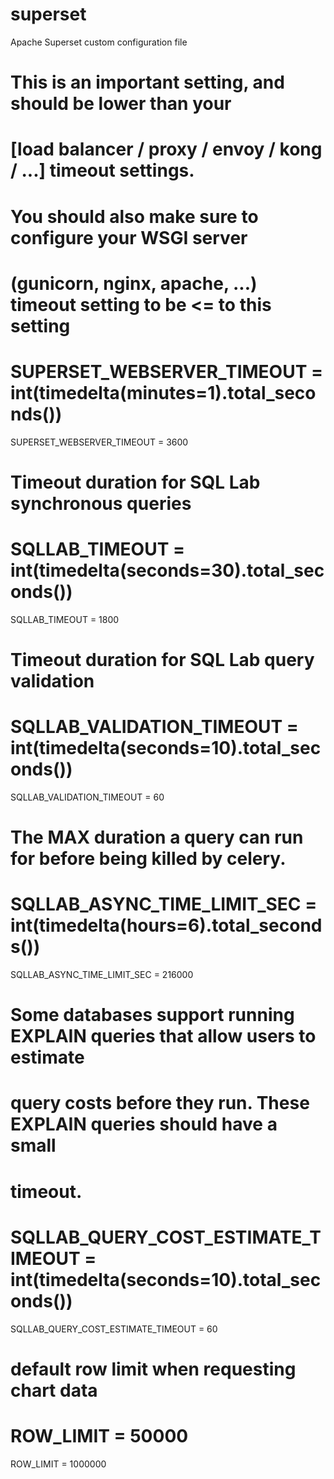 # superset
Apache Superset custom configuration file

# This is an important setting, and should be lower than your
# [load balancer / proxy / envoy / kong / ...] timeout settings.
# You should also make sure to configure your WSGI server
# (gunicorn, nginx, apache, ...) timeout setting to be <= to this setting
# SUPERSET_WEBSERVER_TIMEOUT = int(timedelta(minutes=1).total_seconds())
SUPERSET_WEBSERVER_TIMEOUT = 3600

# Timeout duration for SQL Lab synchronous queries
# SQLLAB_TIMEOUT = int(timedelta(seconds=30).total_seconds())
SQLLAB_TIMEOUT = 1800

# Timeout duration for SQL Lab query validation
# SQLLAB_VALIDATION_TIMEOUT = int(timedelta(seconds=10).total_seconds())
SQLLAB_VALIDATION_TIMEOUT = 60

# The MAX duration a query can run for before being killed by celery.
# SQLLAB_ASYNC_TIME_LIMIT_SEC = int(timedelta(hours=6).total_seconds())
SQLLAB_ASYNC_TIME_LIMIT_SEC = 216000

# Some databases support running EXPLAIN queries that allow users to estimate
# query costs before they run. These EXPLAIN queries should have a small
# timeout.
# SQLLAB_QUERY_COST_ESTIMATE_TIMEOUT = int(timedelta(seconds=10).total_seconds())
SQLLAB_QUERY_COST_ESTIMATE_TIMEOUT = 60

# default row limit when requesting chart data
# ROW_LIMIT = 50000
ROW_LIMIT = 1000000

